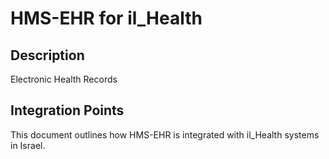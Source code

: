 # HMS-EHR for il_Health

## Description

Electronic Health Records

## Integration Points

This document outlines how HMS-EHR is integrated with il_Health systems in Israel.
